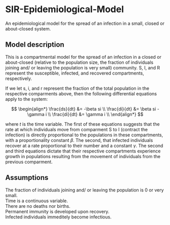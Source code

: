 # SIR-Epidemiological-Model
An epidemiological model for the spread of an infection in a small, closed or about-closed system.


## Model description 

This is a compartmental model for the spread of an infection in a closed or about-closed (relative to the population size, the fraction of individuals joining and/ or leaving the population is very small) community. S, I, and R represent the susceptible, infected, and recovered compartments, respectively.

If we let s, i, and r represent the fraction of the total population in the respective comparments above, then the following differential equations apply to the system:

$$
\begin{align*} 
\frac{ds}{dt} &= -\beta si \\
\frac{di}{dt} &= \beta si - \gamma i \\
\frac{di}{dt} &= \gamma i \\
\end{align*}
$$

where $t$ is the time variable.
The first of these equations suggests that the rate at which individuals move from comparment S to I (contract the infection) is directly proportional to the populations in these compartments, with a proportionality constant $\beta$. The second, that infected individuals recover at a rate proportional to their number and a constant $\gamma$. The second and third equations dictate that their respective compartments experience growth in populations resulting from the movement of individuals from the previous comparment.

## Assumptions
The fraction of individuals joining and/ or leaving the population is 0 or very small. <br/>
Time is a continuous variable. <br/>
There are no deaths nor births. <br/>
Permanent immunity is developed upon recovery. <br/>
Infected individuals immeditely become infectious.
